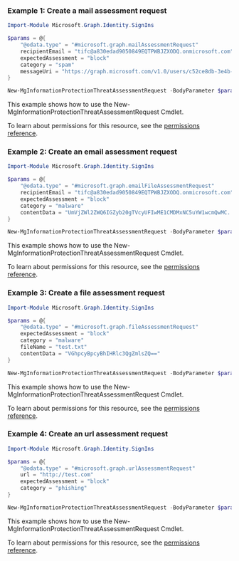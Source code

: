 ### Example 1: Create a mail assessment request

```powershell
Import-Module Microsoft.Graph.Identity.SignIns

$params = @{
	"@odata.type" = "#microsoft.graph.mailAssessmentRequest"
	recipientEmail = "tifc@a830edad9050849EQTPWBJZXODQ.onmicrosoft.com"
	expectedAssessment = "block"
	category = "spam"
	messageUri = "https://graph.microsoft.com/v1.0/users/c52ce8db-3e4b-4181-93c4-7d6b6bffaf60/messages/AAMkADU3MWUxOTU0LWNlOTEt="
}

New-MgInformationProtectionThreatAssessmentRequest -BodyParameter $params
```
This example shows how to use the New-MgInformationProtectionThreatAssessmentRequest Cmdlet.

To learn about permissions for this resource, see the [permissions reference](/graph/permissions-reference).

### Example 2: Create an email assessment request

```powershell
Import-Module Microsoft.Graph.Identity.SignIns

$params = @{
	"@odata.type" = "#microsoft.graph.emailFileAssessmentRequest"
	recipientEmail = "tifc@a830edad9050849EQTPWBJZXODQ.onmicrosoft.com"
	expectedAssessment = "block"
	category = "malware"
	contentData = "UmVjZWl2ZWQ6IGZyb20gTVcyUFIwME1CMDMxNC5uYW1wcmQwMC....."
}

New-MgInformationProtectionThreatAssessmentRequest -BodyParameter $params
```
This example shows how to use the New-MgInformationProtectionThreatAssessmentRequest Cmdlet.

To learn about permissions for this resource, see the [permissions reference](/graph/permissions-reference).

### Example 3: Create a file assessment request

```powershell
Import-Module Microsoft.Graph.Identity.SignIns

$params = @{
	"@odata.type" = "#microsoft.graph.fileAssessmentRequest"
	expectedAssessment = "block"
	category = "malware"
	fileName = "test.txt"
	contentData = "VGhpcyBpcyBhIHRlc3QgZmlsZQ=="
}

New-MgInformationProtectionThreatAssessmentRequest -BodyParameter $params
```
This example shows how to use the New-MgInformationProtectionThreatAssessmentRequest Cmdlet.

To learn about permissions for this resource, see the [permissions reference](/graph/permissions-reference).

### Example 4: Create an url assessment request

```powershell
Import-Module Microsoft.Graph.Identity.SignIns

$params = @{
	"@odata.type" = "#microsoft.graph.urlAssessmentRequest"
	url = "http://test.com"
	expectedAssessment = "block"
	category = "phishing"
}

New-MgInformationProtectionThreatAssessmentRequest -BodyParameter $params
```
This example shows how to use the New-MgInformationProtectionThreatAssessmentRequest Cmdlet.

To learn about permissions for this resource, see the [permissions reference](/graph/permissions-reference).

